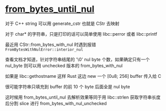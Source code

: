 # [from_bytes_until_nul](/2023/07/from_bytes_until_nul.md)

对于 C++ string 可以用 generate_cstr 也就是 CStr 去映射

对于 char* 的字符串，只是打印的话可以简单使用 libc::perror 或者 libc::printf

最近用 CStr::from_bytes_with_nul 时遇到报错 `FromBytesWithNulError::interior_nul`

查看文档才知道，针对字符串结尾的 '\0' nul byte 个数，如果确定只有一个 nul_byte 则可以用 unchecked 版本的 from_bytes_with_nul

如果是 libc::gethostname 这样 Rust 这边 new 一个 [0u8; 256] buffer 传入给 C

很可能字符串只填充到 buffer 的前 10 个 byte 后面全是 nul byte

这时候用 from_bytes_until_nul 去解析效果等同于用 libc::strlen 获取字符串长度后分割 slice 进行 from_bytes_with_nul_unchecked
